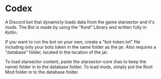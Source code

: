 # Codex

A Discord bot that dynamicly loads data from the game starsector and it's mods.
The Bot is made by using the "Kord" Library and written fully in Kotlin.

If you want to run the bot on your own, create a "bot-token.txt" file including only your bots token in the same folder as the jar.
Also requires a "database" folder, located in the location of the jar. 

To load starsector content, paste the starsector-core (has to keep the name) folder in to the database folder. To load mods, simply put the Root Mod folder in to the database folder.

